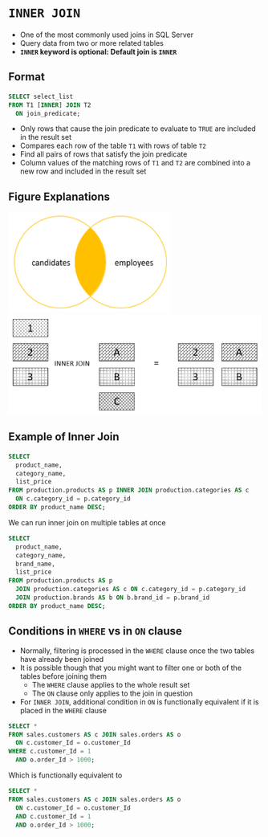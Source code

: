 # `INNER JOIN`

- One of the most commonly used joins in SQL Server
- Query data from two or more related tables
- **`INNER` keyword is optional: Default join is `INNER`**

## Format

```sql
SELECT select_list
FROM T1 [INNER] JOIN T2 
  ON join_predicate;
```

- Only rows that cause the join predicate to evaluate to `TRUE` are included in the result set
- Compares each row of the table `T1` with rows of table `T2`
- Find all pairs of rows that satisfy the join predicate
- Column values of the matching rows of `T1` and `T2` are combined into a new row and included in the result set

## Figure Explanations

<img src="../../figures/venn-diagram-inner-join.png">
<img src="../../figures/inner-join-explanation.png">

## Example of Inner Join

```sql
SELECT
  product_name,
  category_name,
  list_price
FROM production.products AS p INNER JOIN production.categories AS c 
  ON c.category_id = p.category_id
ORDER BY product_name DESC;
```

We can run inner join on multiple tables at once

```sql
SELECT
  product_name,
  category_name,
  brand_name,
  list_price
FROM production.products AS p 
  JOIN production.categories AS c ON c.category_id = p.category_id
  JOIN production.brands AS b ON b.brand_id = p.brand_id
ORDER BY product_name DESC;
```

## Conditions in `WHERE` vs in `ON` clause

- Normally, filtering is processed in the `WHERE` clause once the two tables have already been joined
- It is possible though that you might want to filter one or both of the tables before joining them
  - The `WHERE` clause applies to the whole result set
  - The `ON` clause only applies to the join in question
- For `INNER JOIN`, additional condition in `ON` is functionally equivalent if it is placed in the `WHERE` clause

```sql
SELECT *
FROM sales.customers AS c JOIN sales.orders AS o 
  ON c.customer_Id = o.customer_Id
WHERE c.customer_Id = 1
  AND o.order_Id > 1000;
```

Which is functionally equivalent to

```sql
SELECT *
FROM sales.customers AS c JOIN sales.orders AS o 
  ON c.customer_Id = o.customer_Id
  AND c.customer_Id = 1
  AND o.order_Id > 1000;
```
